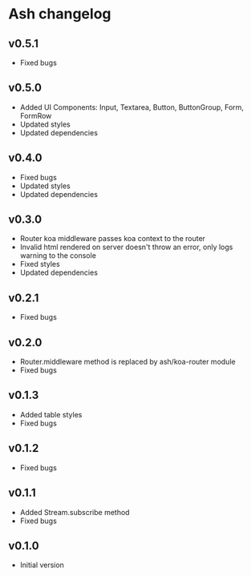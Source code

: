 Ash changelog
=============



## v0.5.1

- Fixed bugs


## v0.5.0

- Added UI Components: Input, Textarea, Button, ButtonGroup, Form, FormRow
- Updated styles
- Updated dependencies


## v0.4.0

- Fixed bugs
- Updated styles
- Updated dependencies


## v0.3.0

- Router koa middleware passes koa context to the router
- Invalid html rendered on server doesn't throw an error, only logs warning to the console
- Fixed styles
- Updated dependencies


## v0.2.1

- Fixed bugs


## v0.2.0

- Router.middleware method is replaced by ash/koa-router module
- Fixed bugs


## v0.1.3

- Added table styles
- Fixed bugs


## v0.1.2

- Fixed bugs


## v0.1.1

- Added Stream.subscribe method
- Fixed bugs


## v0.1.0

- Initial version
